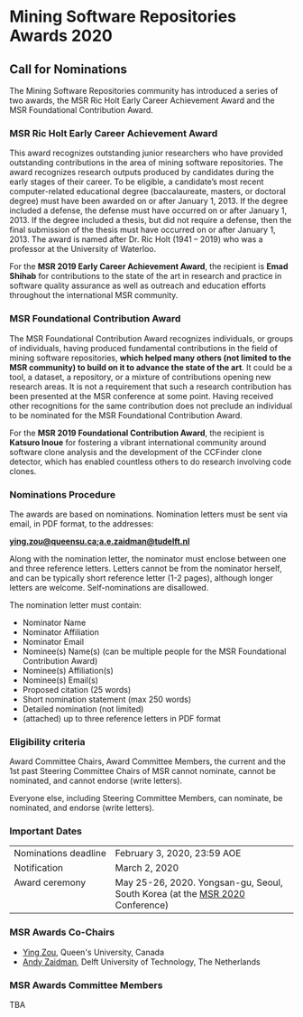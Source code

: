 # Mining Software Repositories Awards 2020

## Call for Nominations
The Mining Software Repositories community has introduced a series of two awards, the MSR Ric Holt Early Career Achievement Award and the MSR Foundational Contribution Award.

### MSR Ric Holt Early Career Achievement Award
This award recognizes outstanding junior researchers who have provided outstanding contributions in the area of mining software repositories. The award recognizes research outputs produced by candidates during the early stages of their career. To be eligible, a candidate’s most recent computer-related educational degree (baccalaureate, masters, or doctoral degree) must have been awarded on or after January 1, 2013. If the degree included a defense, the defense must have occurred on or after January 1, 2013. If the degree included a thesis, but did not require a defense, then the final submission of the thesis must have occurred on or after January 1, 2013. The award is named after Dr. Ric Holt (1941 – 2019) who was a professor at the University of Waterloo.

For the **MSR 2019 Early Career Achievement Award**, the recipient is **Emad Shihab** for contributions to the state of the art in research and practice in software quality assurance as well as outreach and education efforts throughout the international MSR community.

### MSR Foundational Contribution Award
The MSR Foundational Contribution Award recognizes individuals, or groups of individuals, having produced fundamental contributions in the field of mining software repositories, **which helped many others (not limited to the MSR community) to build on it to advance the state of the art**. It could be a tool, a dataset, a repository, or a mixture of contributions opening new research areas. It is not a requirement that such a research contribution has been presented at the MSR conference at some point. Having received other recognitions for the same contribution does not preclude an individual to be nominated for the MSR Foundational Contribution Award.

For the **MSR 2019 Foundational Contribution Award**, the recipient is **Katsuro Inoue** for fostering a vibrant international community around software clone analysis and the development of the CCFinder clone detector, which has enabled countless others to do research involving code clones.

### Nominations Procedure

The awards are based on nominations. Nomination letters must be sent via email, in PDF format, to the addresses: 

**ying.zou@queensu.ca;a.e.zaidman@tudelft.nl**

Along with the nomination letter, the nominator must enclose between one and three reference letters. Letters cannot be from the nominator herself, and can be typically short reference letter (1-2 pages), although longer letters are welcome. Self-nominations are disallowed.

The nomination letter must contain:

*	Nominator Name
*	Nominator Affiliation
*	Nominator Email
*	Nominee(s) Name(s) (can be multiple people for the MSR Foundational Contribution Award)
*	Nominee(s) Affiliation(s)
*	Nominee(s) Email(s)
*	Proposed citation (25 words)
*	Short nomination statement (max 250 words)
*	Detailed nomination (not limited)
* (attached) up to three reference letters in PDF format

### Eligibility criteria

Award Committee Chairs, Award Committee Members, the current and the 1st past Steering Committee Chairs of MSR cannot nominate, cannot be nominated, and cannot endorse (write letters).

Everyone else, including Steering Committee Members, can nominate, be nominated, and endorse (write letters).

### Important Dates

<table>
 <tr><td valign="top">Nominations&nbsp;deadline </td><td> February 3, 2020, 23:59 AOE </td></tr>
 <tr><td valign="top">Notification         </td><td> March 2, 2020 </td></tr>
 <tr><td valign="top">Award ceremony       </td><td> May 25-26, 2020. Yongsan-gu, Seoul, South Korea (at the <a href="https://2020.msrconf.org/">MSR 2020</a> Conference) </td></tr>
</table>

### MSR Awards Co-Chairs

* <a href="https://www.ece.queensu.ca/people/Y-Zou/">Ying Zou</a>, Queen's University, Canada
*	<a href="https://azaidman.github.io/">Andy Zaidman</a>, Delft University of Technology, The Netherlands

### MSR Awards Committee Members

TBA
